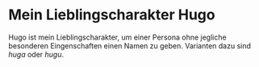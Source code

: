 # Mein Lieblingscharakter Hugo
Hugo ist mein Lieblingscharakter, um einer Persona ohne jegliche besonderen Eingenschaften einen Namen zu geben.
Varianten dazu sind _huga_ oder _hugu_.


